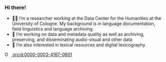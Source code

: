 ### Hi there!

- 🧔🏻 I’m a researcher working at the Data Center for the Humanities at the University of Cologne. My background is in language documentation, field linguistics and language archiving.
- 🧱 I’m working on data and metadata quality as well as archiving, preserving, and disseminating audio-visual and other data
- 🧰 I’m also interested in lexical resources and digital lexicography

<div itemscope itemtype="https://schema.org/Person"><a itemprop="sameAs" content="https://orcid.org/0000-0003-4167-0601" href="https://orcid.org/0000-0003-4167-0601" target="orcid.widget" rel="me noopener noreferrer" style="vertical-align:top;"><img src="https://orcid.org/sites/default/files/images/orcid_16x16.png" style="width:1em;margin-right:.5em;" alt="ORCID iD icon"> orcid:0000-0003-4167-0601</a></div>

<!--
**fxru/fxru** is a ✨ _special_ ✨ repository because its `README.md` (this file) appears on your GitHub profile.

Here are some ideas to get you started:

- 🔭 I’m currently working on ...
- 🌱 I’m currently learning ...
- 👯 I’m looking to collaborate on ...
- 🤔 I’m looking for help with ...
- 💬 Ask me about ...
- 📫 How to reach me: ...
- 😄 Pronouns: ...
- ⚡ Fun fact: ...
-->

